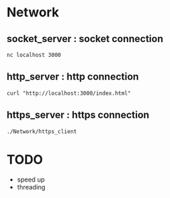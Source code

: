 # Network
## socket_server : socket connection
```
nc localhost 3000
```
## http_server   : http connection
```
curl "http://localhost:3000/index.html"
```

## https_server  : https connection
```
./Network/https_client
```

# TODO
- speed up
- threading
